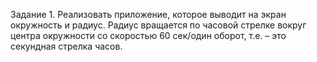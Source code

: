 Задание 1.
Реализовать приложение, которое выводит на экран окружность и
радиус. Радиус вращается по часовой стрелке вокруг центра
окружности со скоростью 60 сек/один оборот, т.е. – это секундная
стрелка часов.